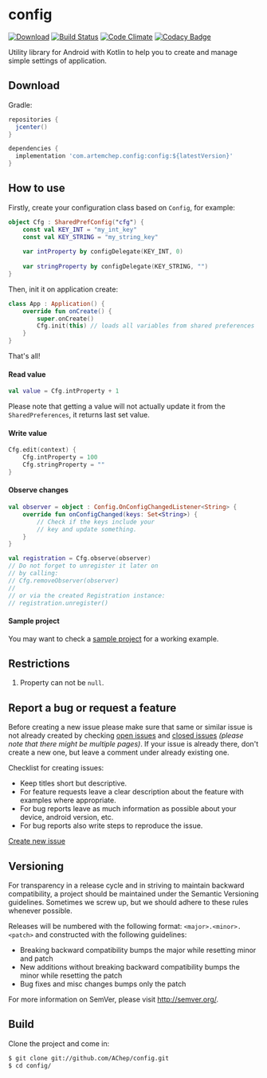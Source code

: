 # config
[![Download](https://api.bintray.com/packages/achep/maven/config/images/download.svg)](https://bintray.com/achep/maven/config/_latestVersion) [![Build Status](https://travis-ci.org/AChep/config.svg?branch=master)](https://travis-ci.org/AChep/config) [![Code Climate](https://codeclimate.com/github/AChep/config/badges/gpa.svg)](https://codeclimate.com/github/AChep/config) [![Codacy Badge](https://api.codacy.com/project/badge/Grade/452d8fe2a0914967b6b65afea5040928)](https://www.codacy.com/app/AChep/config?utm_source=github.com&amp;utm_medium=referral&amp;utm_content=AChep/config&amp;utm_campaign=Badge_Grade)

Utility library for Android with Kotlin to help you to create and manage simple settings of application. 

Download
----------------
Gradle:
```groovy
repositories {
  jcenter()
}

dependencies {
  implementation 'com.artemchep.config:config:${latestVersion}'
}
```

How to use
----------------
Firstly, create your configuration class based on `Config`, for example:
``` kotlin
object Cfg : SharedPrefConfig("cfg") {  
    const val KEY_INT = "my_int_key"  
    const val KEY_STRING = "my_string_key"  
  
    var intProperty by configDelegate(KEY_INT, 0)
      
    var stringProperty by configDelegate(KEY_STRING, "")  
}
```
Then, init it on application create:
``` kotlin
class App : Application() {  
    override fun onCreate() {  
        super.onCreate()  
        Cfg.init(this) // loads all variables from shared preferences 
    }  
}
```
That's all!  

#### Read value
``` kotlin
val value = Cfg.intProperty + 1
```
Please note that getting a value will not actually update it from the `SharedPreferences`, it returns last set value. 

#### Write value
``` kotlin
Cfg.edit(context) { 
    Cfg.intProperty = 100
    Cfg.stringProperty = ""
}
```

#### Observe changes
``` kotlin
val observer = object : Config.OnConfigChangedListener<String> {
    override fun onConfigChanged(keys: Set<String>) {
        // Check if the keys include your 
        // key and update something.
    }
}

val registration = Cfg.observe(observer)
// Do not forget to unregister it later on
// by calling:
// Cfg.removeObserver(observer)
//
// or via the created Registration instance:
// registration.unregister()
```

#### Sample project
You may want to check a [sample project][4] for a working example.

Restrictions
----------------
1. Property can not be `null`.

Report a bug or request a feature
----------------
Before creating a new issue please make sure that same or similar issue is not already created by checking [open issues][2] and [closed issues][3] *(please note that there might be multiple pages)*. If your issue is already there, don't create a new one, but leave a comment under already existing one.

Checklist for creating issues:

- Keep titles short but descriptive.
- For feature requests leave a clear description about the feature with examples where appropriate.
- For bug reports leave as much information as possible about your device, android version, etc.
- For bug reports also write steps to reproduce the issue.

[Create new issue][1]

Versioning
----------------
For transparency in a release cycle and in striving to maintain backward compatibility, a project should be maintained under the Semantic Versioning guidelines. Sometimes we screw up, but we should adhere to these rules whenever possible.

Releases will be numbered with the following format: `<major>.<minor>.<patch>` and constructed with the following guidelines:
- Breaking backward compatibility bumps the major while resetting minor and patch
- New additions without breaking backward compatibility bumps the minor while resetting the patch
- Bug fixes and misc changes bumps only the patch

For more information on SemVer, please visit http://semver.org/.

Build
----------------
Clone the project and come in:

``` bash
$ git clone git://github.com/AChep/config.git
$ cd config/
```

[1]: https://github.com/AChep/config/issues/new
[2]: https://github.com/AChep/config/issues?state=open
[3]: https://github.com/AChep/config/issues?state=closed
[4]: https://github.com/AChep/config/tree/master/sample
